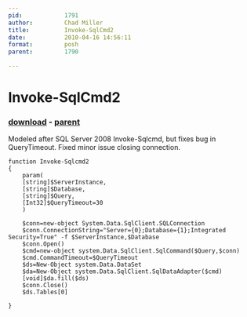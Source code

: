 ```yaml
---
pid:            1791
author:         Chad Miller
title:          Invoke-SqlCmd2
date:           2010-04-16 14:56:11
format:         posh
parent:         1790

---
```


# Invoke-SqlCmd2

### [download](Scripts\1791.ps1) - [parent](Scripts\1790.md)

Modeled after SQL Server 2008 Invoke-Sqlcmd, but fixes bug in QueryTimeout. Fixed minor issue closing connection.

```posh
function Invoke-Sqlcmd2
{
    param(
    [string]$ServerInstance,
    [string]$Database,
    [string]$Query,
    [Int32]$QueryTimeout=30
    )

    $conn=new-object System.Data.SqlClient.SQLConnection
    $conn.ConnectionString="Server={0};Database={1};Integrated Security=True" -f $ServerInstance,$Database
    $conn.Open()
    $cmd=new-object system.Data.SqlClient.SqlCommand($Query,$conn)
    $cmd.CommandTimeout=$QueryTimeout
    $ds=New-Object system.Data.DataSet
    $da=New-Object system.Data.SqlClient.SqlDataAdapter($cmd)
    [void]$da.fill($ds)
    $conn.Close()
    $ds.Tables[0]

}
```
